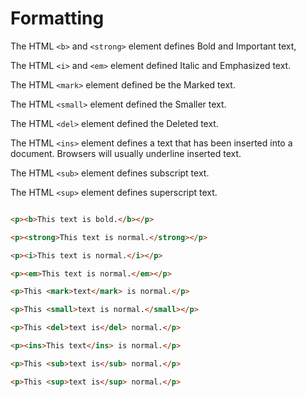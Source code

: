 # Formatting

The HTML `<b>` and `<strong>` element defines Bold and Important text,

The HTML `<i>` and `<em>` element defined Italic and Emphasized text.

The HTML `<mark>` element defined be the Marked text.

The HTML `<small>` element defined the Smaller text.

The HTML `<del>` element defined the Deleted text.

The HTML `<ins>` element defines a text that has been inserted into a document. Browsers will usually underline inserted text.

The HTML `<sub>` element defines subscript text.

The HTML `<sup>` element defines superscript text.

```html

<p><b>This text is bold.</b></p>

<p><strong>This text is normal.</strong></p>

<p><i>This text is normal.</i></p>

<p><em>This text is normal.</em></p>

<p>This <mark>text</mark> is normal.</p>

<p>This <small>text is normal.</small></p>

<p>This <del>text is</del> normal.</p>

<p><ins>This text</ins> is normal.</p>

<p>This <sub>text is</sub> normal.</p>

<p>This <sup>text is</sup> normal.</p>


```
